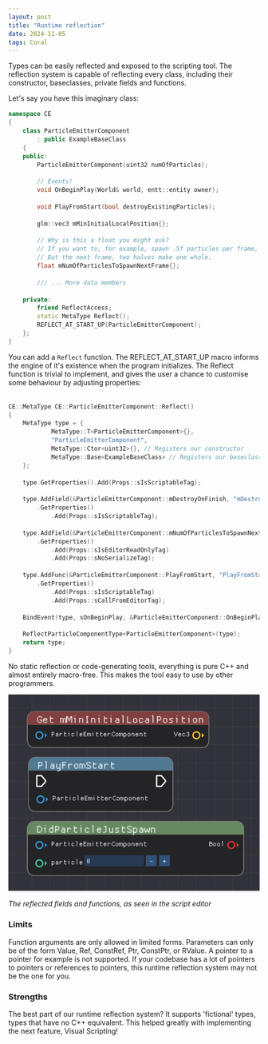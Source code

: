 ```yaml
---
layout: post
title: "Runtime reflection"
date: 2024-11-05
tags: Coral
---
```


Types can be easily reflected and exposed to the scripting tool. The reflection system is capable of reflecting every class, including their constructor, baseclasses, private fields and functions.

Let's say you have this imaginary class:

```cpp
namespace CE
{
	class ParticleEmitterComponent
		: public ExampleBaseClass
	{
	public:
		ParticleEmitterComponent(uint32 numOfParticles);

		// Events!
		void OnBeginPlay(World& world, entt::entity owner);

		void PlayFromStart(bool destroyExistingParticles);

		glm::vec3 mMinInitialLocalPosition{};

		// Why is this a float you might ask?
		// If you want to, for example, spawn .5f particles per frame, you can't do anything the first frame, as you can't spawn half a particle.
		// But the next frame, two halves make one whole.
		float mNumOfParticlesToSpawnNextFrame{};

		/// ... More data members

	private:
		friend ReflectAccess;
		static MetaType Reflect();
		REFLECT_AT_START_UP(ParticleEmitterComponent);
	};
}
```

You can add a ```Reflect``` function. The REFLECT_AT_START_UP macro informs the engine of it's existence when the program initializes. The Reflect function is trivial to implement, and gives the user a chance to customise some behaviour by adjusting properties:

```cpp

CE::MetaType CE::ParticleEmitterComponent::Reflect()
{
	MetaType type = { 
			MetaType::T<ParticleEmitterComponent>{}, 
			"ParticleEmitterComponent", 
			MetaType::Ctor<uint32>{}, // Registers our constructor
			MetaType::Base<ExampleBaseClass> // Registers our baseclass
	};

	type.GetProperties().Add(Props::sIsScriptableTag);

	type.AddField(&ParticleEmitterComponent::mDestroyOnFinish, "mDestroyOnFinish")
		.GetProperties()
			.Add(Props::sIsScriptableTag);

	type.AddField(&ParticleEmitterComponent::mNumOfParticlesToSpawnNextFrame, "mNumOfParticlesToSpawnNextFrame")
		.GetProperties()
			.Add(Props::sIsEditorReadOnlyTag)
			.Add(Props::sNoSerializeTag);

	type.AddFunc(&ParticleEmitterComponent::PlayFromStart, "PlayFromStart")
		.GetProperties()
			.Add(Props::sIsScriptableTag)
			.Add(Props::sCallFromEditorTag);

	BindEvent(type, sOnBeginPlay, &ParticleEmitterComponent::OnBeginPlay);

	ReflectParticleComponentType<ParticleEmitterComponent>(type);
	return type;
}
```

No static reflection or code-generating tools, everything is pure C++ and almost entirely macro-free. This makes the tool easy to use by other programmers.

![](/img/projects/y2/coral/W8_ReflectedCPPInScriptEditor.png)

*The reflected fields and functions, as seen in the script editor*

### Limits

Function arguments are only allowed in limited forms. Parameters can only be of the form Value, Ref, ConstRef, Ptr, ConstPtr, or RValue. A pointer to a pointer for example is not supported. If your codebase has a lot of pointers to pointers or references to pointers, this runtime reflection system may not be the one for you.

### Strengths

The best part of our runtime reflection system? It supports 'fictional' types, types that have no C++ equivalent. This helped greatly with implementing the next feature, Visual Scripting!

[//]: # (TODO: This system is really impressive, give more content)
